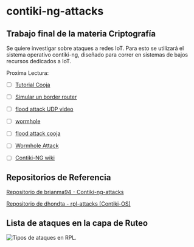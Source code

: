 # contiki-ng-attacks
## Trabajo final de la materia Criptografía


Se quiere investigar sobre ataques a redes IoT. Para esto se utilizará el sistema operativo contiki-ng, diseñado para correr en sistemas de bajos recursos dedicados a IoT.

Proxima Lectura: 

- [ ] [Tutorial Cooja](https://github.com/contiki-ng/contiki-ng/wiki/Tutorial:-Running-Contiki%E2%80%90NG-in-Cooja)
- [ ] [Simular un border router](https://github.com/contiki-ng/contiki-ng/wiki/Cooja:-simulating-a-border-router)
- [ ] [flood attack UDP video](https://www.youtube.com/watch?v=LbpVi_-gTbk)
- [ ] [wormhole](https://github.com/huj10001/IoT-Wormhole-IDS)
- [ ] [flood attack cooja](https://blog.imaginea.com/simulation-of-rpl-dos-attack-in-cooja/)
- [ ] [Wormhole Attack](https://www.ijert.org/research/wormhole-attack-and-its-variants-in-wireless-sensor-network-a-survey-IJERTV3IS080837.pdf)
- [ ] [Contiki-NG wiki](https://github.com/contiki-ng/contiki-ng/wiki)


## Repositorios de Referencia

[Repositorio de brianma94 - Contiki-ng-attacks](https://github.com/brianma94/Contiki-ng-Attacks)

[Repositorio de dhondta - rpl-attacks [Contiki-OS]](https://github.com/dhondta/rpl-attacks#quick-installation)

## Lista de ataques en la capa de Ruteo

![Tipos de ataques en RPL.](https://www.researchgate.net/publication/315659937/figure/tbl1/AS:668464368861186@1536385733022/Summary-of-RPL-Attacks-and-Countermeasures.png)
